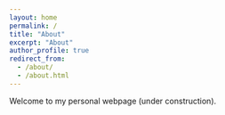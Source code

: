 ```yaml
---
layout: home
permalink: /
title: "About"
excerpt: "About"
author_profile: true
redirect_from: 
  - /about/
  - /about.html
---
```


Welcome to my personal webpage (under construction).
